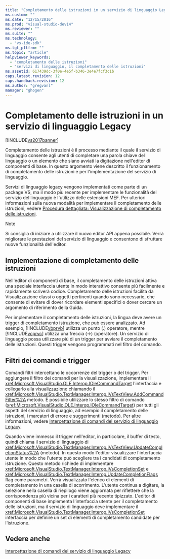 ```yaml
---
title: "Completamento delle istruzioni in un servizio di linguaggio Legacy | Microsoft Docs"
ms.custom: ""
ms.date: "12/15/2016"
ms.prod: "visual-studio-dev14"
ms.reviewer: ""
ms.suite: ""
ms.technology: 
  - "vs-ide-sdk"
ms.tgt_pltfrm: ""
ms.topic: "article"
helpviewer_keywords: 
  - "completamento delle istruzioni"
  - "servizi di linguaggio, il completamento delle istruzioni"
ms.assetid: 617439dc-3f0e-4e5f-b346-3e4e7fcf3c1b
caps.latest.revision: 12
caps.handback.revision: 12
ms.author: "gregvanl"
manager: "ghogen"
---
```

# Completamento delle istruzioni in un servizio di linguaggio Legacy
[!INCLUDE[vs2017banner](../../code-quality/includes/vs2017banner.md)]

Completamento delle istruzioni è il processo mediante il quale il servizio di linguaggio consente agli utenti di completare una parola chiave del linguaggio o un elemento che siano avviati la digitazione nell'editor di componenti di base. In questo argomento viene descritto il funzionamento di completamento delle istruzioni e per l'implementazione del servizio di linguaggio.  
  
 Servizi di linguaggio legacy vengono implementati come parte di un package VS, ma il modo più recente per implementare le funzionalità del servizio del linguaggio è l'utilizzo delle estensioni MEF. Per ulteriori informazioni sulla nuova modalità per implementare il completamento delle istruzioni, vedere [Procedura dettagliata: Visualizzazione di completamento delle istruzioni](../../extensibility/walkthrough-displaying-statement-completion.md).  
  
> [!NOTE]
>  Si consiglia di iniziare a utilizzare il nuovo editor API appena possibile. Verrà migliorare le prestazioni del servizio di linguaggio e consentono di sfruttare nuove funzionalità dell'editor.  
  
## Implementazione di completamento delle istruzioni  
 Nell'editor di componenti di base, il completamento delle istruzioni attiva una speciale interfaccia utente in modo interattivo consente più facilmente e rapidamente scriverà codice. Completamento delle istruzioni facilita da Visualizzazione classi o oggetti pertinenti quando sono necessarie, che consente di evitare di dover ricordare elementi specifici o dover cercare un argomento di riferimento della Guida.  
  
 Per implementare il completamento delle istruzioni, la lingua deve avere un trigger di completamento istruzione, che può essere analizzato. Ad esempio, [!INCLUDE[vbprvb](../../code-quality/includes/vbprvb_md.md)] utilizza un punto \(.\) operatore, mentre [!INCLUDE[vcprvc](../../code-quality/includes/vcprvc_md.md)] utilizza una freccia \(\-\>\) \(operatore\). Un servizio di linguaggio possa utilizzare più di un trigger per avviare il completamento delle istruzioni. Questi trigger vengono programmati nel filtro del comando.  
  
## Filtri dei comandi e trigger  
 Comandi filtri intercettano le occorrenze del trigger o del trigger. Per aggiungere il filtro dei comandi per la visualizzazione, implementare il <xref:Microsoft.VisualStudio.OLE.Interop.IOleCommandTarget> l'interfaccia e collegarlo alla visualizzazione chiamando il <xref:Microsoft.VisualStudio.TextManager.Interop.IVsTextView.AddCommandFilter%2A> metodo. È possibile utilizzare lo stesso filtro di comando \(<xref:Microsoft.VisualStudio.OLE.Interop.IOleCommandTarget>\) per tutti gli aspetti del servizio di linguaggio, ad esempio il completamento delle istruzioni, i marcatori di errore e suggerimenti \(metodo\). Per altre informazioni, vedere [Intercettazione di comandi del servizio di linguaggio Legacy](../../extensibility/internals/intercepting-legacy-language-service-commands.md).  
  
 Quando viene immesso il trigger nell'editor, in particolare, il buffer di testo, quindi chiama il servizio di linguaggio di <xref:Microsoft.VisualStudio.TextManager.Interop.IVsTextView.UpdateCompletionStatus%2A> \(metodo\). In questo modo l'editor visualizzare l'interfaccia utente in modo che l'utente può scegliere tra i candidati di completamento istruzione. Questo metodo richiede di implementare <xref:Microsoft.VisualStudio.TextManager.Interop.IVsCompletionSet> e <xref:Microsoft.VisualStudio.TextManager.Interop.UpdateCompletionFlags> flag come parametri. Verrà visualizzato l'elenco di elementi di completamento in una casella di scorrimento. L'utente continua a digitare, la selezione nella casella di riepilogo viene aggiornata per riflettere che la corrispondenza più vicina per i caratteri più recente tipizzato. L'editor di componenti di base implementa l'interfaccia utente per il completamento delle istruzioni, ma il servizio di linguaggio deve implementare il <xref:Microsoft.VisualStudio.TextManager.Interop.IVsCompletionSet> interfaccia per definire un set di elementi di completamento candidate per l'istruzione.  
  
## Vedere anche  
 [Intercettazione di comandi del servizio di linguaggio Legacy](../../extensibility/internals/intercepting-legacy-language-service-commands.md)